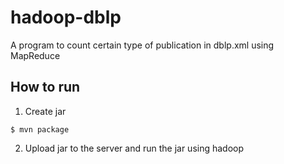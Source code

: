 # hadoop-dblp
A program to count certain type of publication in dblp.xml using MapReduce

## How to run
1. Create jar  

  ```
  $ mvn package
  ```
2. Upload jar to the server and run the jar using hadoop
